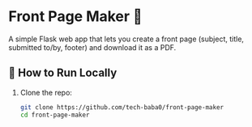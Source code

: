 # Front Page Maker 📄

A simple Flask web app that lets you create a front page (subject, title, submitted to/by, footer) and download it as a PDF.

## 🚀 How to Run Locally

1. Clone the repo:
   ```bash
   git clone https://github.com/tech-baba0/front-page-maker
   cd front-page-maker
